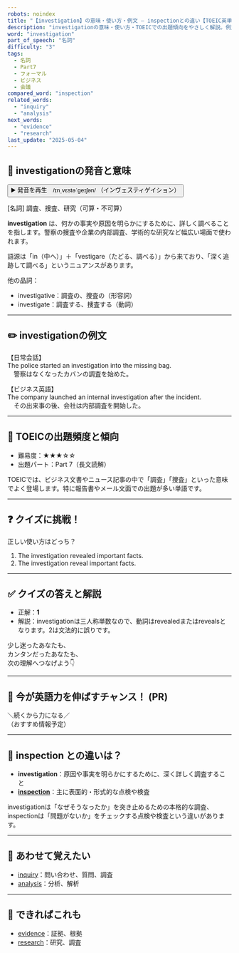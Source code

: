 ```yaml
---
robots: noindex
title: "【investigation】の意味・使い方・例文 ― inspectionとの違い【TOEIC英単語】"
description: "investigationの意味・使い方・TOEICでの出題傾向をやさしく解説。例文・クイズ付きでinspectionとの違いもわかりやすく学べます。"
word: "investigation"
part_of_speech: "名詞"
difficulty: "3"
tags:
  - 名詞
  - Part7
  - フォーマル
  - ビジネス
  - 会議
compared_word: "inspection"
related_words:
  - "inquiry"
  - "analysis"
next_words:
  - "evidence"
  - "research"
last_update: "2025-05-04"
---
```


## 🔰 investigationの発音と意味

<button class="play-audio" onclick="playTTS('investigation')">
  <span class="play-audio-main">
    ▶️ 発音を再生　/ɪnˌvɛstəˈɡeɪʃən/
  </span>
  <span class="play-audio-sub">
    （インヴェスティゲイション）
  </span>
</button>

[名詞] 調査、捜査、研究（可算・不可算）

**investigation** は、何かの事実や原因を明らかにするために、詳しく調べることを指します。警察の捜査や企業の内部調査、学術的な研究など幅広い場面で使われます。

語源は「in（中へ）」＋「vestigare（たどる、調べる）」から来ており、「深く追跡して調べる」というニュアンスがあります。

他の品詞：  
- investigative：調査の、捜査の（形容詞）
- investigate：調査する、捜査する（動詞）

---

## ✏️ investigationの例文

【日常会話】  
The police started an investigation into the missing bag.  
　警察はなくなったカバンの調査を始めた。

【ビジネス英語】  
The company launched an internal investigation after the incident.  
　その出来事の後、会社は内部調査を開始した。

---

## 🎯 TOEICの出題頻度と傾向

- 難易度：★★★☆☆
- 出題パート：Part 7（長文読解）

TOEICでは、ビジネス文書やニュース記事の中で「調査」「捜査」といった意味でよく登場します。特に報告書やメール文面での出題が多い単語です。

---

## ❓ クイズに挑戦！

正しい使い方はどっち？

1. The investigation revealed important facts.  
2. The investigation reveal important facts.

---

## ✅ クイズの答えと解説

- 正解：**1**
- 解説：investigationは三人称単数なので、動詞はrevealedまたはrevealsとなります。2は文法的に誤りです。

少し迷ったあなたも、  
カンタンだったあなたも、  
次の理解へつなげよう👇️

---

## 🚀 今が英語力を伸ばすチャンス！ (PR)

<div class="info-center">
＼続くから力になる／<br>  
（おすすめ情報予定）
</div>

---

## 🤔  inspection との違いは？

- **investigation**：原因や事実を明らかにするために、深く詳しく調査すること
- **[inspection](/word/inspection)**：主に表面的・形式的な点検や検査

investigationは「なぜそうなったか」を突き止めるための本格的な調査、inspectionは「問題がないか」をチェックする点検や検査という違いがあります。

---

## 🧩 あわせて覚えたい

- [inquiry](/word/inquiry)：問い合わせ、質問、調査
- [analysis](/word/analysis)：分析、解析

---

## 📖 できればこれも

- [evidence](/word/evidence)：証拠、根拠
- [research](/word/research)：研究、調査

<!-- cvid: aid34_bid33 -->
